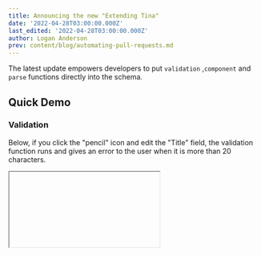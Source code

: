 ```yaml
---
title: Announcing the new "Extending Tina"
date: '2022-04-28T03:00:00.000Z'
last_edited: '2022-04-28T03:00:00.000Z'
author: Logan Anderson
prev: content/blog/automating-pull-requests.md
---
```


The latest update empowers developers to put `validation` ,`component` and `parse` functions directly into the schema.

## Quick Demo

### Validation

Below, if you click the "pencil" icon and edit the "Title" field, the validation function runs and gives an error to the user when it is more than 20 characters.

<Iframe
  height={500}
  iframeSrc="https://tina-gql-playground.vercel.app/?markdownCode=---%0Atitle%3A+Hello%2C+World%0A---&schemaCode=import+%7B+defineSchema+%7D+from+%27tinacms%27%0A%0Aexport+default+defineSchema%28%7B%0A++collections%3A+%5B%7B%0A++++label%3A+%22Post%22%2C%0A++++name%3A+%22post%22%2C%0A++++path%3A+%22posts%22%2C%0A++++fields%3A+%5B%7B%0A++++++label%3A+%22Title%22%2C%0A++++++name%3A+%22title%22%2C%0A++++++type%3A+%22string%22%2C%0A++++++ui%3A+%7B%0A++++++++validate%3A+%28val%29+%3D%3E+%7B%0A++++++++++if+%28val.length+%3E+20%29+%7B%0A++++++++++++return+%27The+title+can+not+be+more+the+20+characters%27%0A++++++++++%7D%0A++++++++%7D%0A++++++%7D%0A++++%7D%5D%0A++%7D%5D%0A%7D%29&reactCode=import+*+as+React+from+%27react%27%0Aimport+%7B+useTina+%7D+from+%27tinacms%2Fdist%2Fedit-state%27%0A%0Aexport+default+function+Page%28props%29+%7B%0A++const+%7Bdata%2C+isLoading%7D+%3D+useTina%28%7B+query%3A+%60query+%7B%0A++post%28relativePath%3A+%22hello-world.md%22%29+%7B%0A++++title%0A++%7D%0A%7D%60%2C%0A++++variables%3A+%7B%7D%2C%0A++++data%3A+props.data%0A++%7D%29%0A%0A++if%28isLoading%29+%7B%0A++++return+%3Cdiv%3ELoading...%3C%2Fdiv%3E%0A++%7D%0A%0A++return+%28%0A++++%3Cdiv+className%3D%22bg-white%22%3E%0A++++++%3Cdiv+className%3D%22max-w-7xl+mx-auto+text-center+py-12+px-4+sm%3Apx-6+lg%3Apy-16+lg%3Apx-8%22%3E%0A++++++++%3Ch2+className%3D%22text-3xl+font-extrabold+tracking-tight+text-gray-900+sm%3Atext-4xl%22%3E%0A++++++++++%3Cspan+className%3D%22block%22%3E%7Bdata.post.title%7D%3C%2Fspan%3E%0A++++++++++%3Cspan+className%3D%22block%22%3EStart+your+free+trial+today.%3C%2Fspan%3E%0A++++++++%3C%2Fh2%3E%0A++++++++%3Cdiv+className%3D%22mt-8+flex+justify-center%22%3E%0A++++++++++%3Cdiv+className%3D%22inline-flex+rounded-md+shadow%22%3E%0A++++++++++++%3Ca%0A++++++++++++++href%3D%22%23%22%0A++++++++++++++className%3D%22inline-flex+items-center+justify-center+px-5+py-3+border+border-transparent+text-base+font-medium+rounded-md+text-white+bg-indigo-600+hover%3Abg-indigo-700%22%0A++++++++++++%3E%0A++++++++++++++Get+started%0A++++++++++++%3C%2Fa%3E%0A++++++++++%3C%2Fdiv%3E%0A++++++++++%3Cdiv+className%3D%22ml-3+inline-flex%22%3E%0A++++++++++++%3Ca%0A++++++++++++++href%3D%22%23%22%0A++++++++++++++className%3D%22inline-flex+items-center+justify-center+px-5+py-3+border+border-transparent+text-base+font-medium+rounded-md+text-indigo-700+bg-indigo-100+hover%3Abg-indigo-200%22%0A++++++++++++%3E%0A++++++++++++++Learn+more%0A++++++++++++%3C%2Fa%3E%0A++++++++++%3C%2Fdiv%3E%0A++++++++%3C%2Fdiv%3E%0A++++++%3C%2Fdiv%3E%0A++++%3C%2Fdiv%3E%0A++%29%0A%7D"
/>

### Custom components

With this update, you can create your custom components easily; see the example below for using a custom component.

<Iframe
  height={500}
  iframeSrc="https://tina-gql-playground.vercel.app/string-component"
/>

## How to update

> Check out [this getting started guide](/docs/setup-overview/) if you want to get started with tina

To update do the following,

### 1. Update imports in the `.tina/schema.{ts,tsx,js}` file

We will be using the `schema` file on the backend and frontend (previously, it was just the frontend), so all imports from `@tinacms/cli` need to be changed to `tinacms`.

### 2. add `defineConfig` to the schema

We are now recommending that your config be separate from the wrapper component and placed in the `schema.{ts,tsx,js}` or in its only folder.

So previously, the schema file would look like this.

```ts
export default defineSchema({
  // schema here
})
```

must be changed to

```ts
import { defineSchema, defineConfig } from 'tinacms'
const schema = defineSchema({
  // schema here
})

export const tinaConfig = defineConfig({
  // pass schema and apiUrl to the config (required) (this is how it is passed to the fronend)
  schema: schema,
  apiUrl: apiUrl,
  // add other config that would have previosly been in the _app.{js,tsx} file in the <TinaCMS> component.
  cmsCallback: cms => {
    //...
  },
  mediaStore: async () => {
    //...
  },
})
export default schema
```

You should add the following two files in the `.tina/components` folder.

### 3. Add `.tina/components/TinaProvider.js`

This file handles the Tina configuration and the tina provider component, and this will only load when in edit mode, and an [you can find an example of the Tina Provider here](https://github.com/tinacms/tina-cloud-starter/blob/main/.tina/components/TinaProvider.jsx) and below.

```js
import TinaCMS from 'tinacms'
import { tinaConfig } from '../schema.ts'

// Importing the TinaProvider directly into your page will cause Tina to be added to the production bundle.
// Instead, import the tina/provider/index default export to have it dynamically imported in edit-mode
/**
 *
 * @private Do not import this directly, please import the dynamic provider instead
 */
const TinaProvider = ({ children }) => {
  return <TinaCMS {...tinaConfig}>{children}</TinaCMS>
}
```

### 4. Add `.tina/components/TinaDynamicProvider.js`

The `TinaDynamicProvider.js` handles the loading of the TinaProvider when in "Edit mode." [See this example](https://github.com/tinacms/tina-cloud-starter/blob/main/.tina/components/TinaDynamicProvider.jsx) or the example provided below

```js
import dynamic from 'next/dynamic'
const TinaProvider = dynamic(() => import('./TinaProvider'), { ssr: false })
import { TinaEditProvider } from 'tinacms/dist/edit-state'

const DynamicTina = ({ children }) => {
  return (
    <>
      <TinaEditProvider editMode={<TinaProvider>{children}</TinaProvider>}>
        {children}
      </TinaEditProvider>
    </>
  )
}

export default DynamicTina
```

> [Read more](/docs/tina-folder/overview/#tinadynamicproviderjs) about these two files in our reference docs

### 5. Update your `_app.{js,tsx}`

The last step is to update your `_app.{js,tsx}`. Since the config and the provider are in a separate file, this will be less code than what was there previously.

`_app.{js,tsx}` before:

```js
import dynamic from 'next/dynamic'
import { TinaEditProvider } from 'tinacms/dist/edit-state'
//...

const App = ({ Component, pageProps }) => {
  return (
    <>
      <TinaEditProvider
        showEditButton={true}
        editMode={
          <TinaCMS
            cmsCallback={cms => {
              //...
            }}
            apiURL={apiURL}
          >
            <Component {...pageProps} />
          </TinaCMS>
        }
      >
        <Component {...pageProps} />
      </TinaEditProvider>
    </>
  )
}
export default App
```

`_app.{js,tsx}` after:

```js
import DynamicTina from '../.tina/components/TinaDynamicProvider'

const App = ({ Component, pageProps }) => {
  return (
    <DynamicTina>
      <Component {...pageProps} />
    </DynamicTina>
  )
}
export default App
```

This separation of config into another file makes it much cleaner and easier to understand. In addition, the schema now being a part of the config and used on the frontend will allow functions to be passed and used. It will also allow us to make fewer network requests since we have more information.

## Closing words

The new features we talked about in this article only scratch the surface of what is possible; please [read the docs](/docs/extending-tina/overview/) to find out more.

If you are having any issues at all, please [reach out to us on discord](https://discord.com/invite/zumN63Ybpf) or create a [github issue](https://github.com/tinacms/tinacms/issues/new/choose).
